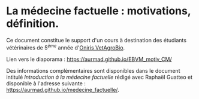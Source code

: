# La médecine factuelle : motivations, définition.

Ce document constitue le support d'un cours à destination des étudiants vétérinaires de 5$^{ème}$ année d'[Oniris VetAgroBio](https://www.oniris-nantes.fr/).

Lien vers le diaporama : <https://aurmad.github.io/EBVM_motiv_CM/>

Des informations complémentaires sont disponibles dans le document intitulé *Introduction à la médecine factuelle* rédigé avec Raphaël Guatteo et disponible à l'adresse suivante : <https://aurmad.github.io/medecine_factuelle/>.

